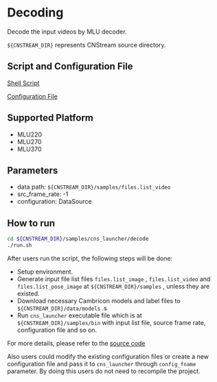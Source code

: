 # Decoding

Decode the input videos by MLU decoder.

``${CNSTREAM_DIR}`` represents CNStream source directory.

## Script and Configuration File

[Shell Script](./run.sh)

[Configuration File](config.json)

## Supported Platform

- MLU220
- MLU270
- MLU370

## Parameters

- data path: ``${CNSTREAM_DIR}/samples/files.list_video``
- src_frame_rate: -1
- configuration: DataSource

## How to run

````sh
cd ${CNSTREAM_DIR}/samples/cns_launcher/decode
./run.sh
````



After users run the script, the following steps will be done:

- Setup environment.
- Generate input file list files ``files.list_image`` , ``files.list_video`` and ``files.list_pose_image`` at ``${CNSTREAM_DIR}/samples`` , unless they are existed.
- Download necessary Cambricon models and label files to ``${CNSTREAM_DIR}/data/models`` .s
- Run ``cns_launcher`` executable file which is at ``${CNSTREAM_DIR}/samples/bin`` with input list file, source frame rate, configuration file and so on.



For more details, please refer to the [source code](../cns_launcher.cpp)

Also users could modify the existing configuration files or create a new configuration file and pass it to ``cns_launcher`` through ``config_fname`` parameter. By doing this users do not need to recompile the project.
